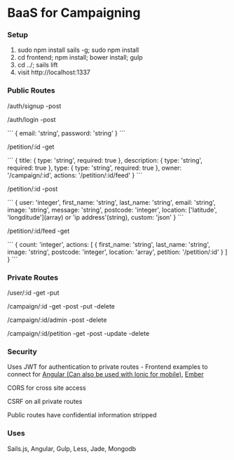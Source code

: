 <h1>BaaS for Campaigning</h1>

<h3>Setup</h3>
<ol>
<li>sudo npm install sails -g; sudo npm install</li>
<li>cd frontend; npm install; bower install; gulp</li>
<li>cd ../; sails lift</li>
<li>visit http://localhost:1337</li>
</ol>

<h3>Public Routes</h3>
<p>/auth/signup -post</p>
<p>/auth/login -post</p>
```
{
	email: 'string',
	password: 'string'
}
```
<p>/petition/:id -get</p>
```
{
	title: {
		type: 'string',
		required: true
	},
	description: {
		type: 'string',
		required: true
	},
	type: {
		type: 'string',
		required: true
	},
	owner: '/campaign/:id',
	actions: '/petition/:id/feed'
}
```
<p>/petition/:id -post</p>
```
{
	user: 'integer',
	first_name: 'string',
	last_name: 'string',
	email: 'string',
	image: 'string',
	message: 'string',
    postcode: 'integer',
    location: ['latitude', 'longditude'](array) or 'ip address'(string),
    custom: 'json'
}
```
<p>/petition/:id/feed -get</p>
```
{
	count: 'integer',
	actions: [
		{
		  	first_name: 'string',
		    last_name: 'string',
		   	image: 'string',
		    postcode: 'integer',
		    location: 'array',
		    petition: '/petition/:id'
		}
	]
}
```
<h3>Private Routes</h3>
<p>/user/:id -get -put</p>
<p>/campaign/:id -get -post -put -delete</p>
<p>/campaign/:id/admin -post -delete</p>
<p>/campaign/:id/petition -get -post -update -delete</p>

<h3>Security</h3>
<p>Uses JWT for authentication to private routes - Frontend examples to connect for <a href="https://github.com/sahat/satellizer">Angular (Can also be used with Ionic for mobile)</a>, <a href="https://github.com/jpadilla/ember-cli-simple-auth-token">Ember</a></p>
<p>CORS for cross site access</p>
<p>CSRF on all private routes</p>
<p>Public routes have confidential information stripped</p>

<h3>Uses</h3>
<p>Sails.js, Angular, Gulp, Less, Jade, Mongodb</p>
